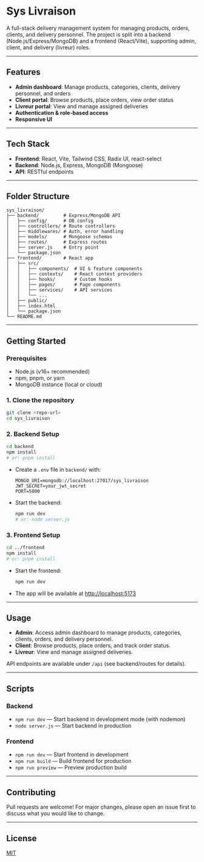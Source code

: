 # Sys Livraison

A full-stack delivery management system for managing products, orders, clients, and delivery personnel. The project is split into a backend (Node.js/Express/MongoDB) and a frontend (React/Vite), supporting admin, client, and delivery (livreur) roles.

---

## Features
- **Admin dashboard**: Manage products, categories, clients, delivery personnel, and orders
- **Client portal**: Browse products, place orders, view order status
- **Livreur portal**: View and manage assigned deliveries
- **Authentication & role-based access**
- **Responsive UI**

---

## Tech Stack
- **Frontend**: React, Vite, Tailwind CSS, Radix UI, react-select
- **Backend**: Node.js, Express, MongoDB (Mongoose)
- **API**: RESTful endpoints

---

## Folder Structure
```
sys_livraison/
├── backend/         # Express/MongoDB API
│   ├── config/      # DB config
│   ├── controllers/ # Route controllers
│   ├── middlewares/ # Auth, error handling
│   ├── models/      # Mongoose schemas
│   ├── routes/      # Express routes
│   ├── server.js    # Entry point
│   └── package.json
├── frontend/        # React app
│   ├── src/
│   │   ├── components/  # UI & feature components
│   │   ├── contexts/    # React context providers
│   │   ├── hooks/       # Custom hooks
│   │   ├── pages/       # Page components
│   │   ├── services/    # API services
│   │   └── ...
│   ├── public/
│   ├── index.html
│   └── package.json
└── README.md
```

---

## Getting Started

### Prerequisites
- Node.js (v16+ recommended)
- npm, pnpm, or yarn
- MongoDB instance (local or cloud)

### 1. Clone the repository
```bash
git clone <repo-url>
cd sys_livraison
```

### 2. Backend Setup
```bash
cd backend
npm install
# or: pnpm install
```

- Create a `.env` file in `backend/` with:
  ```env
  MONGO_URI=mongodb://localhost:27017/sys_livraison
  JWT_SECRET=your_jwt_secret
  PORT=5000
  ```
- Start the backend:
  ```bash
  npm run dev
  # or: node server.js
  ```

### 3. Frontend Setup
```bash
cd ../frontend
npm install
# or: pnpm install
```
- Start the frontend:
  ```bash
  npm run dev
  ```
- The app will be available at [http://localhost:5173](http://localhost:5173)

---

## Usage
- **Admin**: Access admin dashboard to manage products, categories, clients, orders, and delivery personnel.
- **Client**: Browse products, place orders, and track order status.
- **Livreur**: View and manage assigned deliveries.

API endpoints are available under `/api` (see backend/routes for details).

---

## Scripts
### Backend
- `npm run dev` — Start backend in development mode (with nodemon)
- `node server.js` — Start backend in production

### Frontend
- `npm run dev` — Start frontend in development
- `npm run build` — Build frontend for production
- `npm run preview` — Preview production build

---

## Contributing
Pull requests are welcome! For major changes, please open an issue first to discuss what you would like to change.

---

## License
[MIT](LICENSE) 